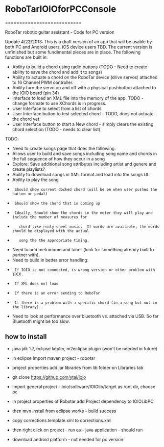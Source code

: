 # RoboTarIOIOforPCConsole #
===========================

RoboTar robotic guitar assistant - Code for PC version

Update 4/22/2013:
This is a draft version of an app that will be usable by both PC and Android users.  iOS device users TBD.
The current version is unfinished but some fundimental pieces are in place.  The following functions are built in:
 - Ability to build a chord using radio buttons (TODO - Need to create ability to save the chord and add it to songs)
 - Ability to actuate a chord on the RoboTar device (drive servos) attached to 16 Channel PWM controller.
 - Ability turn the servo on and off with a physical pushbutton attached to the IOIO board (pin 34)
 - Interface to load an XML file into the memory of the app.  TODO - change formate to use XChords is in progress.
 - User Interface to select from a list of chords
 - User Interface button to test selected chord - TODO, does not actuate the chord yet.
 - User Interface button to start a New chord - simply clears the existing chord selection (TODO - needs to clear list)

TODO:
 - Need to create songs page that does the following:
 -    Allows user to build and save songs including song name and chords in the full sequence of how they occur in a song
 -    Explore: Save additional song attributes including artist and genere and create playlists?
 -    Ability to download songs in XML format and load into the songs UI.
 -    Ability to play the song 
 -      Should show current docked chord (will be on when user pushes the button or pedal)
 -      Should show the chord that is coming up
 -      Ideally, Should show the chords in the meter they will play and include the number of measures for 
 -        chord like realy sheet music.  If words are available, the words should be displayed with the actual 
 -        song the the appropriate timing.
 -    Need to add metronome and tuner (look for something already built to partner with).
 -    Need to build in better error handling:
 -      If IOIO is not connected, is wrong version or other problem with IOIO.
 -      If XML does not load
 -      If there is an error sending to RoboTar
 -      If there is a problem with a specific chord (in a song but not in the library).
 -    Need to look at performance over bluetooth vs. attached via USB.  So far Bluetooth might be too slow.

 ## how to install ##
 
 - java jdk 1.7, eclipse kepler, m2eclipse plugin (won't be needed in future)
 - in eclipse Import maven project - robotar
 - project properties add jar libraries from lib folder on Libraries tab
 - git clone https://github.com/ytai/ioio
 - import general project - ioio/software/IOIOlib/target as root dir, choose pc
 - in project properties of Robotar add Project dependency to IOIOLibPC
 - then mvn install from eclipse works - build success
 - copy corrections.template.xml to corrections.xml
 - then right click on project - run as - java application - should run
 
 - download android platform - not needed for pc version
 